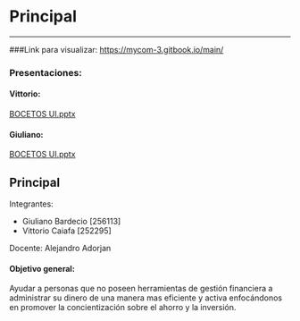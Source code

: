 # Principal

***

###Link para visualizar:
https://mycom-3.gitbook.io/main/

### Presentaciones:
#### Vittorio:
[BOCETOS UI.pptx](https://github.com/ORT-FIS-202108/grupo5-Bardecio-Caiafa-v3/files/7585442/BOCETOS.UI.pptx)

#### Giuliano:
[BOCETOS UI.pptx](https://github.com/ORT-FIS-202108/grupo5-Bardecio-Caiafa-v3/files/7585443/BOCETOS.UI.pptx)


## Principal

Integrantes:

* Giuliano Bardecio \[256113]
* Vittorio Caiafa \[252295]

Docente: Alejandro Adorjan

#### Objetivo general:

Ayudar a personas que no poseen herramientas de gestión financiera a administrar su dinero de una manera mas eficiente y activa enfocándonos en promover la concientización sobre el ahorro y la inversión.
